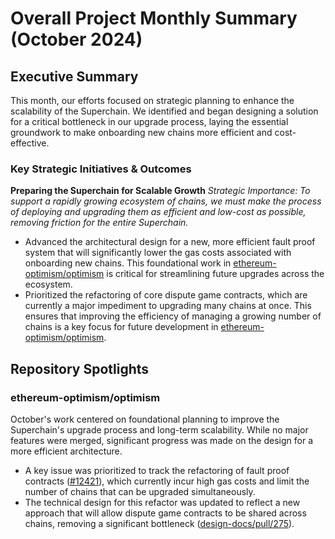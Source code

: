 # Overall Project Monthly Summary (October 2024)

## Executive Summary
This month, our efforts focused on strategic planning to enhance the scalability of the Superchain. We identified and began designing a solution for a critical bottleneck in our upgrade process, laying the essential groundwork to make onboarding new chains more efficient and cost-effective.

### Key Strategic Initiatives & Outcomes

**Preparing the Superchain for Scalable Growth**
*Strategic Importance: To support a rapidly growing ecosystem of chains, we must make the process of deploying and upgrading them as efficient and low-cost as possible, removing friction for the entire Superchain.*
-   Advanced the architectural design for a new, more efficient fault proof system that will significantly lower the gas costs associated with onboarding new chains. This foundational work in [ethereum-optimism/optimism](https://github.com/ethereum-optimism/optimism) is critical for streamlining future upgrades across the ecosystem.
-   Prioritized the refactoring of core dispute game contracts, which are currently a major impediment to upgrading many chains at once. This ensures that improving the efficiency of managing a growing number of chains is a key focus for future development in [ethereum-optimism/optimism](https://github.com/ethereum-optimism/optimism).

## Repository Spotlights

### ethereum-optimism/optimism
October's work centered on foundational planning to improve the Superchain's upgrade process and long-term scalability. While no major features were merged, significant progress was made on the design for a more efficient architecture.
-   A key issue was prioritized to track the refactoring of fault proof contracts ([#12421](https://github.com/ethereum-optimism/optimism/issues/12421)), which currently incur high gas costs and limit the number of chains that can be upgraded simultaneously.
-   The technical design for this refactor was updated to reflect a new approach that will allow dispute game contracts to be shared across chains, removing a significant bottleneck ([design-docs/pull/275](https://github.com/ethereum-optimism/design-docs/pull/275)).